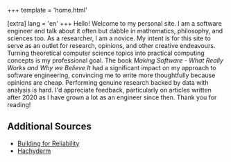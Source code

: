 +++
template = 'home.html'

[extra]
lang = 'en'
+++
Hello! Welcome to my personal site.
I am a software engineer and talk about it often but dabble in mathematics, philosophy, and sciences too.
As a researcher, I am a novice.
My intent is for this site to serve as an outlet for research, opinions, and other creative endeavours.
Turning theoretical computer science topics into practical computing concepts is my professional goal.
The book _Making Software - What Really Works and Why we Believe It_ had a significant impact on my approach to software engineering, convincing me to write more thoughtfully because opinions are cheap.
Performing genuine research backed by data with analysis is hard.
I'd appreciate feedback, particularly on articles written after 2020 as I have grown a lot as an engineer since then.
Thank you for reading!

## Additional Sources

* [Building for Reliability](https://dropbox.tech/application/building-for-reliability-at-hellosign)
* [Hachyderm](https://hachyderm.io/@kmc)
